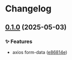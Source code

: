 # Changelog

## [0.1.0](https://github.com/KarinJS/esmify/compare/form-data-v0.0.1...form-data-v0.1.0) (2025-05-03)


### ✨ Features

* axios form-data ([e86814e](https://github.com/KarinJS/esmify/commit/e86814e4dc0933dda6518699508ca373d0e819a4))
